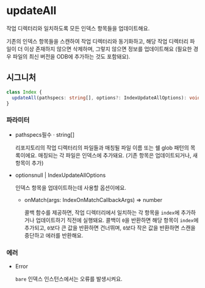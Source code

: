 # updateAll

작업 디렉터리와 일치하도록 모든 인덱스 항목들을 업데이트해요.

기존의 인덱스 항목들을 스캔하여 작업 디렉터리와 동기화하고, 해당 작업 디렉터리 파일이 더 이상 존재하지 않으면 삭제하며, 그렇지 않으면 정보를 업데이트해요 (필요한 경우 파일의 최신 버전을 ODB에 추가하는 것도 포함돼요).

## 시그니처

```ts
class Index {
  updateAll(pathspecs: string[], options?: IndexUpdateAllOptions): void;
}
```

### 파라미터

<ul class="param-ul">
  <li class="param-li param-li-root">
    <span class="param-name">pathspecs</span><span class="param-required">필수</span>&nbsp;·&nbsp;<span class="param-type">string[]</span>
    <br>
    <p class="param-description">리포지토리의 작업 디렉터리의 파일들과 매칭될 파일 이름 또는 쉘 glob 패턴의 목록이에요. 매칭되는 각 파일은 인덱스에 추가돼요. (기존 항목은 업데이트되거나, 새 항목이 추가)</p>
  </li>
  <li class="param-li param-li-root">
    <span class="param-name">options</span><span class="param-type">null | IndexUpdateAllOptions</span>
    <br>
    <p class="param-description">인덱스 항목을 업데이트하는데 사용할 옵션이에요.</p>
    <ul class="param-ul">
      <li class="param-li">
        <span class="param-name">onMatch</span><span class="param-type">(args: IndexOnMatchCallbackArgs) =&gt; number</span>
        <br>
        <p class="param-description">콜백 함수를 제공하면, 작업 디렉터리에서 일치하는 각 항목을 <code>index</code>에 추가하거나 업데이트하기 직전에 실행돼요. 콜백이 <code>0</code>을 반환하면 해당 항목이 <code>index</code>에 추가되고, <code>0</code>보다 큰 값을 반환하면 건너뛰며, <code>0</code>보다 작은 값을 반환하면 스캔을 중단하고 에러를 반환해요.</p>
      </li>
    </ul>
  </li>
</ul>

### 에러

<ul class="param-ul">
  <li class="param-li param-li-root">
    <span class="param-type">Error</span>
    <br>
    <p class="param-description"><code>bare</code> 인덱스 인스턴스에서는 오류를 발생시켜요.</p>
  </li>
</ul>